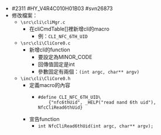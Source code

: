- #2311 #HY_V4R4C010H01B03 #svn26873
- 修改檔案：
	- `\src\cli\cliMgr.c`
		- 在cliCmdTable[]裡新增cli的macro
			- 例：`CLI_NFC_6TH_UID`
	- `\src\cli\CliCore0.c`
		- 新增cli的function
			- 要設定為MINOR_CODE
			- 回傳值固定是int
			- 參數固定有兩個：`(int argc, char** argv)`
	- `\inc\cli\CliCore0.h`
		- 定義macro的內容
			- ```
			  #define CLI_NFC_6TH_UID\
			      {"nfc6thUid", _HELP("read nand 6th uid"), NfcCliRead6thUid}
			  ```
		- 宣告function
			- `int NfcCliRead6thUid(int argc, char** argv);`